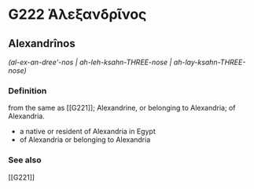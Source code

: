 # G222 Ἀλεξανδρῖνος

## Alexandrînos

_(al-ex-an-dree'-nos | ah-leh-ksahn-THREE-nose | ah-lay-ksahn-THREE-nose)_

### Definition

from the same as [[G221]]; Alexandrine, or belonging to Alexandria; of Alexandria.

- a native or resident of Alexandria in Egypt
- of Alexandria or belonging to Alexandria

### See also

[[G221]]

